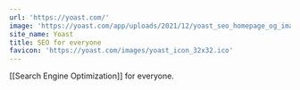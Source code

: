 ```yaml
---
url: 'https://yoast.com/'
image: 'https://yoast.com/app/uploads/2021/12/yoast_seo_homepage_og_image.png'
site_name: Yoast
title: SEO for everyone
favicon: 'https://yoast.com/images/yoast_icon_32x32.ico'
---
```

[[Search Engine Optimization]] for everyone.  

